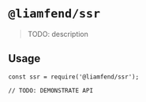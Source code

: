 # `@liamfend/ssr`

> TODO: description

## Usage

```
const ssr = require('@liamfend/ssr');

// TODO: DEMONSTRATE API
```

